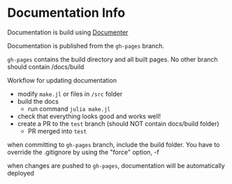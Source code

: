 # Documentation Info 

Documentation is build using [Documenter](https://github.com/JuliaDocs/Documenter.jl) 

Documentation is published from the `gh-pages` branch. 

`gh-pages` contains the build directory and all built pages. No other branch should contain /docs/build 

Workflow for updating documentation 
- modify `make.jl` or  files in `/src` folder 
- build the docs 
    - run command `julia make.jl`
- check that everything looks good and works well! 
- create a PR to the `test` branch (should NOT contain docs/build folder)
    - PR merged into `test` 


when committing to `gh-pages` branch, include the build folder. You have to override the .gitignore by using the "force" option, -f 

when changes are pushed to `gh-pages`, documentation will be automatically deployed 


